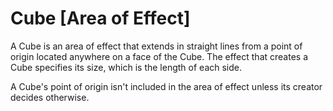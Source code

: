 # Cube [Area of Effect]

A Cube is an area of effect that extends in straight lines from a point of origin located anywhere on a face of the Cube. The effect that creates a Cube specifies its size, which is the length of each side.

A Cube's point of origin isn't included in the area of effect unless its creator decides otherwise.